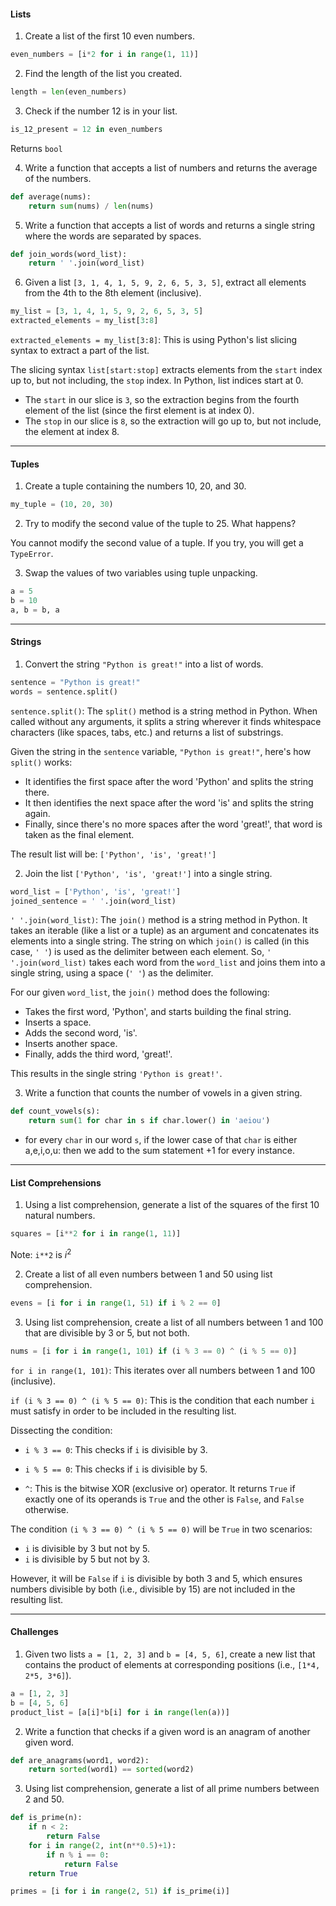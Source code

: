 
#### Lists

1. Create a list of the first 10 even numbers.
```python
even_numbers = [i*2 for i in range(1, 11)]
```


2. Find the length of the list you created.
```python
length = len(even_numbers)
```


3. Check if the number 12 is in your list.
```python
is_12_present = 12 in even_numbers
```
Returns `bool`

4. Write a function that accepts a list of numbers and returns the average of the numbers.
```python
def average(nums):
    return sum(nums) / len(nums)
```

5. Write a function that accepts a list of words and returns a single string where the words are separated by spaces.
```python
def join_words(word_list):
    return ' '.join(word_list)
```


6. Given a list `[3, 1, 4, 1, 5, 9, 2, 6, 5, 3, 5]`, extract all elements from the 4th to the 8th element (inclusive).
```python
my_list = [3, 1, 4, 1, 5, 9, 2, 6, 5, 3, 5]
extracted_elements = my_list[3:8]
```
`extracted_elements = my_list[3:8]`: This is using Python's list slicing syntax to extract a part of the list.

The slicing syntax `list[start:stop]` extracts elements from the `start` index up to, but not including, the `stop` index. In Python, list indices start at 0.

- The `start` in our slice is `3`, so the extraction begins from the fourth element of the list (since the first element is at index 0).
- The `stop` in our slice is `8`, so the extraction will go up to, but not include, the element at index 8.


---
#### Tuples

1. Create a tuple containing the numbers 10, 20, and 30.
```python
my_tuple = (10, 20, 30)
```


2. Try to modify the second value of the tuple to 25. What happens?

You cannot modify the second value of a tuple. If you try, you will get a `TypeError`.


3. Swap the values of two variables using tuple unpacking.
```python
a = 5
b = 10
a, b = b, a
```

---
#### Strings

1. Convert the string `"Python is great!"` into a list of words.
```python
sentence = "Python is great!"
words = sentence.split()
```
`sentence.split()`: The `split()` method is a string method in Python. When called without any arguments, it splits a string wherever it finds whitespace characters (like spaces, tabs, etc.) and returns a list of substrings.

Given the string in the `sentence` variable, `"Python is great!"`, here's how `split()` works:

- It identifies the first space after the word 'Python' and splits the string there.
- It then identifies the next space after the word 'is' and splits the string again.
- Finally, since there's no more spaces after the word 'great!', that word is taken as the final element.

The result list will be: `['Python', 'is', 'great!']`


2. Join the list `['Python', 'is', 'great!']` into a single string.
```python
word_list = ['Python', 'is', 'great!']
joined_sentence = ' '.join(word_list)
```
`' '.join(word_list)`: The `join()` method is a string method in Python. It takes an iterable (like a list or a tuple) as an argument and concatenates its elements into a single string. The string on which `join()` is called (in this case, `' '`) is used as the delimiter between each element. So, `' '.join(word_list)` takes each word from the `word_list` and joins them into a single string, using a space (`' '`) as the delimiter.

For our given `word_list`, the `join()` method does the following:

- Takes the first word, 'Python', and starts building the final string.
- Inserts a space.
- Adds the second word, 'is'.
- Inserts another space.
- Finally, adds the third word, 'great!'.

This results in the single string `'Python is great!'`.



3. Write a function that counts the number of vowels in a given string.
```python
def count_vowels(s):
    return sum(1 for char in s if char.lower() in 'aeiou')
```
- for every `char` in our word `s`, if the lower case of that `char` is either a,e,i,o,u: then we add to the sum statement +1 for every instance. 

---
#### List Comprehensions

1. Using a list comprehension, generate a list of the squares of the first 10 natural numbers.
```python
squares = [i**2 for i in range(1, 11)]
```
Note: `i**2` is $i^2$

2. Create a list of all even numbers between 1 and 50 using list comprehension.
```python
evens = [i for i in range(1, 51) if i % 2 == 0]
```


3. Using list comprehension, create a list of all numbers between 1 and 100 that are divisible by 3 or 5, but not both.
```python
nums = [i for i in range(1, 101) if (i % 3 == 0) ^ (i % 5 == 0)]
```

`for i in range(1, 101)`: This iterates over all numbers between 1 and 100 (inclusive).

`if (i % 3 == 0) ^ (i % 5 == 0)`: This is the condition that each number `i` must satisfy in order to be included in the resulting list.

Dissecting the condition:
- `i % 3 == 0`: This checks if `i` is divisible by 3.
- `i % 5 == 0`: This checks if `i` is divisible by 5.

- `^`: This is the bitwise XOR (exclusive or) operator. It returns `True` if exactly one of its operands is `True` and the other is `False`, and `False` otherwise.

The condition `(i % 3 == 0) ^ (i % 5 == 0)` will be `True` in two scenarios:

-  `i` is divisible by 3 but not by 5. 
-  `i` is divisible by 5 but not by 3.

However, it will be `False` if `i` is divisible by both 3 and 5, which ensures numbers divisible by both (i.e., divisible by 15) are not included in the resulting list.

---
#### Challenges

1. Given two lists `a = [1, 2, 3]` and `b = [4, 5, 6]`, create a new list that contains the product of elements at corresponding positions (i.e., `[1*4, 2*5, 3*6]`).
```python
a = [1, 2, 3]
b = [4, 5, 6]
product_list = [a[i]*b[i] for i in range(len(a))]
```


2. Write a function that checks if a given word is an anagram of another given word.
```python
def are_anagrams(word1, word2):
    return sorted(word1) == sorted(word2)
```


3. Using list comprehension, generate a list of all prime numbers between 2 and 50.
```python
def is_prime(n):
    if n < 2:
        return False
    for i in range(2, int(n**0.5)+1):
        if n % i == 0:
            return False
    return True

primes = [i for i in range(2, 51) if is_prime(i)]
```


